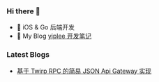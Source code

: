 ### Hi there 👋

- 🔭 iOS & Go 后端开发  
- 📖 My Blog [yiplee 开发笔记](https://blog.yiplee.com)

### Latest Blogs

- [基于 Twirp RPC 的简易 JSON Api Gateway 实现](https://blog.yiplee.com/posts/twirp-rpc-gateway/)

<!--
**yiplee/yiplee** is a ✨ _special_ ✨ repository because its `README.md` (this file) appears on your GitHub profile.

Here are some ideas to get you started:

- 🔭 I’m currently working on ...
- 🌱 I’m currently learning ...
- 👯 I’m looking to collaborate on ...
- 🤔 I’m looking for help with ...
- 💬 Ask me about ...
- 📫 How to reach me: ...
- 😄 Pronouns: ...
- ⚡ Fun fact: ...
-->

